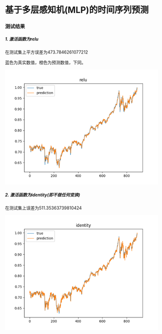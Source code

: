 

# 基于多层感知机(MLP)的时间序列预测



### 测试结果



##### 1. 激活函数为relu

在测试集上平方误差为473.7846261077212



蓝色为真实数值，橙色为预测数值，下同。

![relu](./img/relu.png)



##### 2. 激活函数为identity(即不做任何变换)

在测试集上误差为511.35363739810424



![identity](./img/identity.png)
